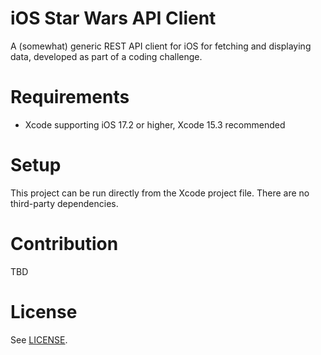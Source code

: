 # iOS Star Wars API Client

A (somewhat) generic REST API client for iOS for fetching and displaying data, developed as part of a coding challenge.

# Requirements

- Xcode supporting iOS 17.2 or higher, Xcode 15.3 recommended

# Setup

This project can be run directly from the Xcode project file. There are no third-party dependencies.

# Contribution

TBD

# License

See [LICENSE](./LICENSE).

